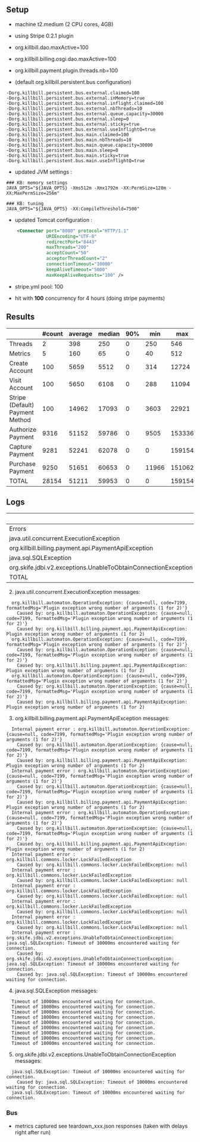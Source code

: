 ## Setup

- machine t2.medium (2 CPU cores, 4GB)

- using Stripe 0.2.1 plugin

- org.killbill.dao.maxActive=100
- org.killbill.billing.osgi.dao.maxActive=100
- org.killbill.payment.plugin.threads.nb=100

- (default org.killbill.persistent.bus configuration)
```
-Dorg.killbill.persistent.bus.external.claimed=100
-Dorg.killbill.persistent.bus.external.inMemory=true
-Dorg.killbill.persistent.bus.external.inflight.claimed=100
-Dorg.killbill.persistent.bus.external.nbThreads=10
-Dorg.killbill.persistent.bus.external.queue.capacity=30000
-Dorg.killbill.persistent.bus.external.sleep=0
-Dorg.killbill.persistent.bus.external.sticky=true
-Dorg.killbill.persistent.bus.external.useInflightQ=true
-Dorg.killbill.persistent.bus.main.claimed=100
-Dorg.killbill.persistent.bus.main.nbThreads=10
-Dorg.killbill.persistent.bus.main.queue.capacity=30000
-Dorg.killbill.persistent.bus.main.sleep=0
-Dorg.killbill.persistent.bus.main.sticky=true
-Dorg.killbill.persistent.bus.main.useInflightQ=true
```

- updated JVM settings :
```
### KB: memory settings
JAVA_OPTS="${JAVA_OPTS} -Xms512m -Xmx1792m -XX:PermSize=128m -XX:MaxPermSize=256m"

### KB: tuning
JAVA_OPTS="${JAVA_OPTS} -XX:CompileThreshold=7500"
```

- updated Tomcat configuration :
```xml
    <Connector port="8080" protocol="HTTP/1.1"
               URIEncoding="UTF-8"
               redirectPort="8443"
               maxThreads="200"
               acceptCount="50"
               acceptorThreadCount="2"
               connectionTimeout="10000"
               keepAliveTimeout="5000"
               maxKeepAliveRequests="100" />
```

- stripe.yml pool: 100

- hit with **100** concurrency for 4 hours (doing stripe payments)

## Results

|                                 | #count | average | median | 90% |   min |    max |   errors | bandwidth |
| ------------------------------- | ------ | ------- | ------ | --- | ----- | ------ | -------- | --------- |
|                         Threads |      2 |     398 |    250 |   0 |   250 |    546 | 0.00000% |    0.02/s |
|                         Metrics |      5 |     160 |     65 |   0 |    40 |    512 | 0.00000% |    0.02/s |
|                  Create Account |    100 |    5659 |   5512 |   0 |   314 |  12724 | 0.00000% |    1.26/s |
|                   Visit Account |    100 |    5650 |   6108 |   0 |   288 |  11094 | 0.00000% |    1.71/s |
| Stripe (Default) Payment Method |    100 |   14962 |  17093 |   0 |  3603 |  22921 | 0.00000% |    1.02/s |
|               Authorize Payment |   9316 |   51152 |  59786 |   0 |  9505 | 153336 | 0.00505% |     0.6/s |
|                 Capture Payment |   9281 |   52241 |  62078 |   0 |     0 | 159154 | 0.00334% |    0.55/s |
|                Purchase Payment |   9250 |   51651 |  60653 |   0 | 11966 | 151062 | 0.00335% |    0.59/s |
|                           TOTAL |  28154 |   51211 |  59953 |   0 |     0 | 159154 | 0.00387% |     1.8/s |


## Logs

|                                                                 | Count |
| --------------------------------------------------------------- | ----- |
|                                                          Errors |     6 |
|                         java.util.concurrent.ExecutionException |     3 |
|            org.killbill.billing.payment.api.PaymentApiException |    58 |
|                                           java.sql.SQLException |     9 |
|  org.skife.jdbi.v2.exceptions.UnableToObtainConnectionException |    44 |
|                                                           TOTAL |   120 |

2. java.util.concurrent.ExecutionException messages:
```
  org.killbill.automaton.OperationException: {cause=null, code=7199, formattedMsg='Plugin exception wrong number of arguments (1 for 2)'}
    Caused by: org.killbill.automaton.OperationException: {cause=null, code=7199, formattedMsg='Plugin exception wrong number of arguments (1 for 2)'}
    Caused by: org.killbill.billing.payment.api.PaymentApiException: Plugin exception wrong number of arguments (1 for 2)
  org.killbill.automaton.OperationException: {cause=null, code=7199, formattedMsg='Plugin exception wrong number of arguments (1 for 2)'}
    Caused by: org.killbill.automaton.OperationException: {cause=null, code=7199, formattedMsg='Plugin exception wrong number of arguments (1 for 2)'}
    Caused by: org.killbill.billing.payment.api.PaymentApiException: Plugin exception wrong number of arguments (1 for 2)
  org.killbill.automaton.OperationException: {cause=null, code=7199, formattedMsg='Plugin exception wrong number of arguments (1 for 2)'}
    Caused by: org.killbill.automaton.OperationException: {cause=null, code=7199, formattedMsg='Plugin exception wrong number of arguments (1 for 2)'}
    Caused by: org.killbill.billing.payment.api.PaymentApiException: Plugin exception wrong number of arguments (1 for 2)
```

3. org.killbill.billing.payment.api.PaymentApiException messages:
```
  Internal payment error : org.killbill.automaton.OperationException: {cause=null, code=7199, formattedMsg='Plugin exception wrong number of arguments (1 for 2)'}
    Caused by: org.killbill.automaton.OperationException: {cause=null, code=7199, formattedMsg='Plugin exception wrong number of arguments (1 for 2)'}
    Caused by: org.killbill.billing.payment.api.PaymentApiException: Plugin exception wrong number of arguments (1 for 2)
  Internal payment error : org.killbill.automaton.OperationException: {cause=null, code=7199, formattedMsg='Plugin exception wrong number of arguments (1 for 2)'}
    Caused by: org.killbill.automaton.OperationException: {cause=null, code=7199, formattedMsg='Plugin exception wrong number of arguments (1 for 2)'}
    Caused by: org.killbill.billing.payment.api.PaymentApiException: Plugin exception wrong number of arguments (1 for 2)
  Internal payment error : org.killbill.automaton.OperationException: {cause=null, code=7199, formattedMsg='Plugin exception wrong number of arguments (1 for 2)'}
    Caused by: org.killbill.automaton.OperationException: {cause=null, code=7199, formattedMsg='Plugin exception wrong number of arguments (1 for 2)'}
    Caused by: org.killbill.billing.payment.api.PaymentApiException: Plugin exception wrong number of arguments (1 for 2)
  Internal payment error : org.killbill.commons.locker.LockFailedException
    Caused by: org.killbill.commons.locker.LockFailedException: null
  Internal payment error : org.killbill.commons.locker.LockFailedException
    Caused by: org.killbill.commons.locker.LockFailedException: null
  Internal payment error : org.killbill.commons.locker.LockFailedException
    Caused by: org.killbill.commons.locker.LockFailedException: null
  Internal payment error : org.killbill.commons.locker.LockFailedException
    Caused by: org.killbill.commons.locker.LockFailedException: null
  Internal payment error : org.killbill.commons.locker.LockFailedException
    Caused by: org.killbill.commons.locker.LockFailedException: null
  Internal payment error : org.skife.jdbi.v2.exceptions.UnableToObtainConnectionException: java.sql.SQLException: Timeout of 10000ms encountered waiting for connection.
    Caused by: org.skife.jdbi.v2.exceptions.UnableToObtainConnectionException: java.sql.SQLException: Timeout of 10000ms encountered waiting for connection.
    Caused by: java.sql.SQLException: Timeout of 10000ms encountered waiting for connection.
```


4. java.sql.SQLException messages:
```
  Timeout of 10000ms encountered waiting for connection.
  Timeout of 10000ms encountered waiting for connection.
  Timeout of 10000ms encountered waiting for connection.
  Timeout of 10000ms encountered waiting for connection.
  Timeout of 10000ms encountered waiting for connection.
  Timeout of 10000ms encountered waiting for connection.
  Timeout of 10000ms encountered waiting for connection.
  Timeout of 10000ms encountered waiting for connection.
  Timeout of 10000ms encountered waiting for connection.
```

5. org.skife.jdbi.v2.exceptions.UnableToObtainConnectionException messages:
```
  java.sql.SQLException: Timeout of 10000ms encountered waiting for connection.
    Caused by: java.sql.SQLException: Timeout of 10000ms encountered waiting for connection.
  java.sql.SQLException: Timeout of 10000ms encountered waiting for connection.
```

### Bus

- metrics captured see teardown_xxx.json responses (taken with delays right after run)

